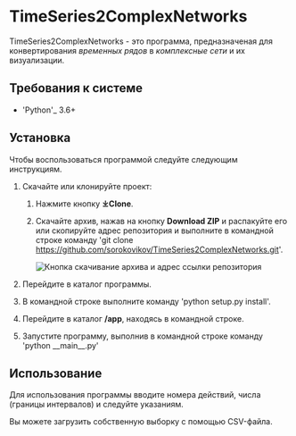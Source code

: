 TimeSeries2ComplexNetworks
==========================
TimeSeries2ComplexNetworks - это программа, предназначеная для конвертирования 
*временных рядов* в *комплексные сети* и их визуализации.

Требования к системе
-----------------------
* 'Python'_ 3.6+

Установка
---------
Чтобы воспользоваться программой следуйте следующим инструкциям.
1. Скачайте или клонируйте проект:
    1. Нажмите кнопку **⤓Clone**.
    2. Скачайте архив, нажав на кнопку **Download ZIP** и распакуйте его или
    скопируйте адрес репозитория и выполните в командной строке команду 
    'git clone https://github.com/sorokovikov/TimeSeries2ComplexNetworks.git'.
    
        ![Кнопка скачивание архива и адрес ссылки репозитория](https://github-images.s3.amazonaws.com/enterprise/2.13/assets/images/help/repository/https-url-clone.png)

2. Перейдите в каталог программы.
3. В командной строке выполните команду 'python setup.py install'.
4. Перейдите в каталог **/app**, находясь в командной строке.
5. Запустите программу, выполнив в командной строке команду 'python \_\_main\_\_.py'

Использование
-------------
Для использования программы вводите номера действий, числа (границы интервалов) и 
следуйте указаниям.

Вы можете загрузить собственную выборку с помощью CSV-файла.